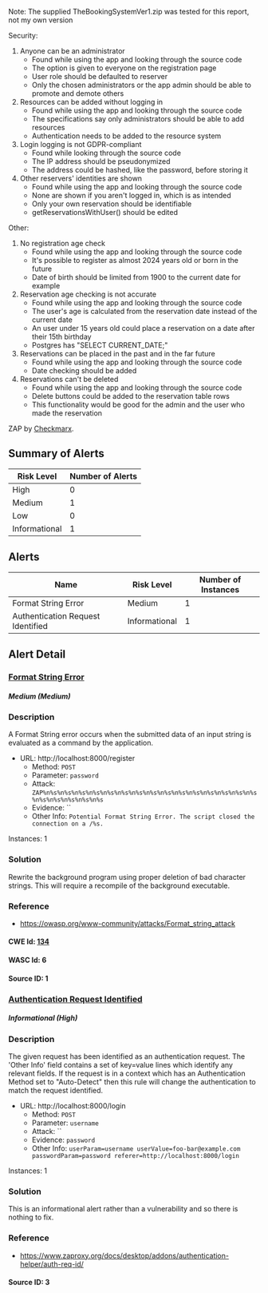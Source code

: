 Note:
The supplied TheBookingSystemVer1.zip was tested for this report, not my own version

Security:
1.  Anyone can be an administrator
    -   Found while using the app and looking through the source code
    -   The option is given to everyone on the registration page
    -   User role should be defaulted to reserver
    -   Only the chosen administrators or the app admin should be able to promote and demote others
2.  Resources can be added without logging in
    -   Found while using the app and looking through the source code
    -   The specifications say only administrators should be able to add resources
    -   Authentication needs to be added to the resource system
3.  Login logging is not GDPR-compliant
    -   Found while looking through the source code
    -   The IP address should be pseudonymized
    -   The address could be hashed, like the password, before storing it
4.  Other reservers' identities are shown
    -   Found while using the app and looking through the source code
    -   None are shown if you aren't logged in, which is as intended
    -   Only your own reservation should be identifiable
    -   getReservationsWithUser() should be edited

Other:
1.  No registration age check
    -   Found while using the app and looking through the source code
    -   It's possible to register as almost 2024 years old or born in the future
    -   Date of birth should be limited from 1900 to the current date for example
2.  Reservation age checking is not accurate
    -   Found while using the app and looking through the source code
    -   The user's age is calculated from the reservation date instead of the current date
    -   An user under 15 years old could place a reservation on a date after their 15th birthday
    -   Postgres has "SELECT CURRENT_DATE;"
3.  Reservations can be placed in the past and in the far future
    -   Found while using the app and looking through the source code
    -   Date checking should be added
4.  Reservations can't be deleted
    -   Found while using the app and looking through the source code
    -   Delete buttons could be added to the reservation table rows
    -   This functionality would be good for the admin and the user who made the reservation

ZAP by [Checkmarx](https://checkmarx.com/).


## Summary of Alerts

| Risk Level | Number of Alerts |
| --- | --- |
| High | 0 |
| Medium | 1 |
| Low | 0 |
| Informational | 1 |




## Alerts

| Name | Risk Level | Number of Instances |
| --- | --- | --- |
| Format String Error | Medium | 1 |
| Authentication Request Identified | Informational | 1 |




## Alert Detail



### [ Format String Error ](https://www.zaproxy.org/docs/alerts/30002/)



##### Medium (Medium)

### Description

A Format String error occurs when the submitted data of an input string is evaluated as a command by the application.

* URL: http://localhost:8000/register
  * Method: `POST`
  * Parameter: `password`
  * Attack: `ZAP%n%s%n%s%n%s%n%s%n%s%n%s%n%s%n%s%n%s%n%s%n%s%n%s%n%s%n%s%n%s%n%s%n%s%n%s%n%s%n%s
`
  * Evidence: ``
  * Other Info: `Potential Format String Error. The script closed the connection on a /%s.`

Instances: 1

### Solution

Rewrite the background program using proper deletion of bad character strings. This will require a recompile of the background executable.

### Reference


* [ https://owasp.org/www-community/attacks/Format_string_attack ](https://owasp.org/www-community/attacks/Format_string_attack)


#### CWE Id: [ 134 ](https://cwe.mitre.org/data/definitions/134.html)


#### WASC Id: 6

#### Source ID: 1

### [ Authentication Request Identified ](https://www.zaproxy.org/docs/alerts/10111/)



##### Informational (High)

### Description

The given request has been identified as an authentication request. The 'Other Info' field contains a set of key=value lines which identify any relevant fields. If the request is in a context which has an Authentication Method set to "Auto-Detect" then this rule will change the authentication to match the request identified.

* URL: http://localhost:8000/login
  * Method: `POST`
  * Parameter: `username`
  * Attack: ``
  * Evidence: `password`
  * Other Info: `userParam=username
userValue=foo-bar@example.com
passwordParam=password
referer=http://localhost:8000/login`

Instances: 1

### Solution

This is an informational alert rather than a vulnerability and so there is nothing to fix.

### Reference


* [ https://www.zaproxy.org/docs/desktop/addons/authentication-helper/auth-req-id/ ](https://www.zaproxy.org/docs/desktop/addons/authentication-helper/auth-req-id/)



#### Source ID: 3